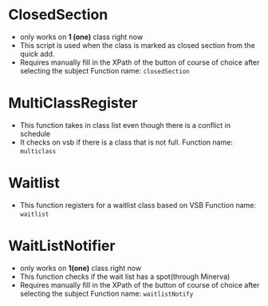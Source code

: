 # ClosedSection

* only works on **1 (one)** class right now
* This script is used when the class is marked as closed section from the quick add. 
* Requires manually fill in the XPath of the button of course of choice after selecting the subject
Function name: `closedSection`


# MultiClassRegister
* This function takes in class list even though there is a conflict in schedule
* It checks on vsb if there is a class that is not full.
Function name: `multiclass`


# Waitlist
* This function registers for a waitlist class based on VSB
Function name: `waitlist`


# WaitListNotifier
* only works on **1(one)** class right now
* This function checks if the wait list has a spot(through Minerva)
* Requires manually fill in the XPath of the button of course of choice after selecting the subject
Function name: `waitlistNotify`
